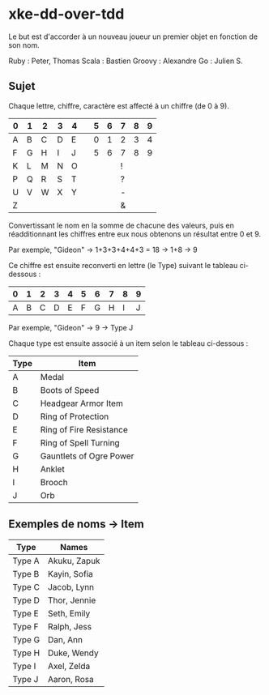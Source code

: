 # xke-dd-over-tdd

Le but est d'accorder à un nouveau joueur un premier objet en fonction de son nom. 

Ruby : Peter, Thomas
Scala : Bastien
Groovy : Alexandre
Go : Julien S.

## Sujet

Chaque lettre, chiffre, caractère est affecté à un chiffre (de 0 à 9).

| 0   | 1   | 2   | 3   | 4   |    | 5   | 6   | 7   | 8   | 9   |
| --- | --- | --- | --- | --- | ---| --- | --- | --- | --- | --- |
| A   | B   | C   | D   | E   |    |0    | 1   | 2   | 3   | 4   | 
| F   | G   | H   | I   | J   |    |5    | 6   | 7   | 8   | 9   |
| K   | L   | M   | N   | O   |    |     |     | !   |     |     |
| P   | Q   | R   | S   | T   |    |     |     | ?   |     |     |
| U   | V   | W   | X   | Y   |    |     |     | -   |     |     |
| Z   |     |     |     |     |    |     |     | &   |     |     |

Convertissant le nom en la somme de chacune des valeurs, puis en réadditionnant les chiffres entre eux nous obtenons un résultat entre 0 et 9.

Par exemple, "Gideon" -> 1+3+3+4+4+3 = 18 -> 1+8 -> 9

Ce chiffre est ensuite reconverti en lettre (le Type) suivant le tableau ci-dessous :

| 0   | 1   | 2   | 3   | 4   | 5   | 6   | 7   | 8   | 9   |
| --- | --- | --- | --- | --- | --- | --- | --- | --- | --- |
| A   | B   | C   | D   | E   | F   | G   | H   | I   | J   | 

Par exemple, "Gideon" -> 9 -> Type J

Chaque type est ensuite associé à un item selon le tableau ci-dessous :

| Type | Item                    |
| ---- | ----------------------- |
| A    | Medal                   |
| B    | Boots of Speed          |
| C    | Headgear Armor Item     |
| D    | Ring of Protection      |
| E    | Ring of Fire Resistance |
| F    | Ring of Spell Turning   |
| G    | Gauntlets of Ogre Power |
| H    | Anklet                  |
| I    | Brooch                  |
| J    | Orb                     |

## Exemples de noms -> Item

|Type    | Names        |
| ------ | ------------ |
| Type A | Akuku, Zapuk | 
| Type B | Kayin, Sofia |
| Type C | Jacob, Lynn  |
| Type D | Thor, Jennie |
| Type E | Seth, Emily  |
| Type F | Ralph, Jess  |
| Type G | Dan, Ann     |
| Type H | Duke, Wendy  | 
| Type I | Axel, Zelda  |
| Type J | Aaron, Rosa  |
